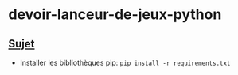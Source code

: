 # devoir-lanceur-de-jeux-python
## [Sujet](https://github.com/gombert-j/devoir-lanceur-de-jeux-python/blob/main/python-sujet-tp-note.pdf)

- Installer les bibliothèques pip: 
```pip install -r requirements.txt```